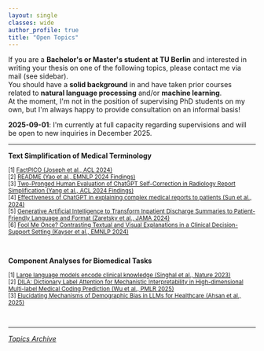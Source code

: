 ```yaml
---
layout: single
classes: wide
author_profile: true
title: "Open Topics"
---
```


If you are a **Bachelor's or Master's student at TU Berlin** and interested in writing your thesis on one of the following topics, please contact me via mail (see sidebar).  
You should have a **solid background** in and have taken prior courses related to **natural language processing** and/or **machine learning**.  
At the moment, I'm not in the position of supervising PhD students on my own, but I'm always happy to provide consultation on an informal basis!

**2025-09-01**: I'm currently at full capacity regarding supervisions and will be open to new inquiries in December 2025.

---


**Text Simplification of Medical Terminology**  
<p style="font-size:smaller;">
[1] <a href="https://aclanthology.org/2024.acl-long.459/">FactPICO (Joseph et al., ACL 2024)</a><br>
[2] <a href="https://aclanthology.org/2024.findings-emnlp.737/">README (Yao et al., EMNLP 2024 Findings)</a><br>
[3] <a href="https://aclanthology.org/2024.findings-acl.279/">Two-Pronged Human Evaluation of ChatGPT Self-Correction in Radiology Report Simplification (Yang et al., ACL 2024 Findings)</a><br>
[4] <a href="https://arxiv.org/abs/2406.15963">Effectiveness of ChatGPT in explaining complex medical reports to patients (Sun et al., 2024)</a><br>
[5] <a href="https://jamanetwork.com/journals/jamanetworkopen/fullarticle/2815868">Generative Artificial Intelligence to Transform Inpatient Discharge Summaries to Patient-Friendly Language and Format (Zaretsky et al., JAMA 2024)</a><br>
[6] <a href="https://aclanthology.org/2024.emnlp-main.1051/">Fool Me Once? Contrasting Textual and Visual Explanations in a Clinical Decision-Support Setting (Kayser et al., EMNLP 2024)</a>
</p><br>

**Component Analyses for Biomedical Tasks**
<p style="font-size:smaller;">
[1] <a href="https://www.nature.com/articles/s41586-023-06291-2">Large language models encode clinical knowledge (Singhal et al., Nature 2023)</a><br>
[2] <a href="https://proceedings.mlr.press/v259/wu25a.html">DILA: Dictionary Label Attention for Mechanistic Interpretability in High-dimensional Multi-label Medical Coding Prediction (Wu et al., PMLR 2025)</a><br>
[3] <a href="https://arxiv.org/abs/2502.13319">Elucidating Mechanisms of Demographic Bias in LLMs for Healthcare (Ahsan et al., 2025)</a>
</p><br>


---

[*Topics Archive*](./topics_archive.md)
